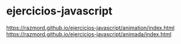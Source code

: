 # ejercicios-javascript
https://razmord.github.io/ejercicios-javascript/animation/index.html
https://razmord.github.io/ejercicios-javascript/animada/index.html
